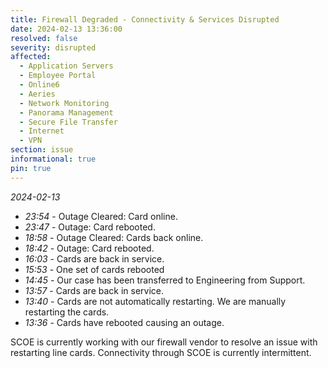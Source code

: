 ```yaml
---
title: Firewall Degraded - Connectivity & Services Disrupted
date: 2024-02-13 13:36:00
resolved: false
severity: disrupted
affected:
  - Application Servers
  - Employee Portal
  - Online6
  - Aeries
  - Network Monitoring
  - Panorama Management
  - Secure File Transfer
  - Internet
  - VPN
section: issue
informational: true
pin: true
---
```


*2024-02-13*

- *23:54* - Outage Cleared: Card online.
- *23:47* - Outage: Card rebooted.
- *18:58* - Outage Cleared: Cards back online.
- *18:42* - Outage: Card rebooted.
- *16:03* - Cards are back in service.
- *15:53* - One set of cards rebooted
- *14:45* - Our case has been transferred to Engineering from Support.
- *13:57* - Cards are back in service.
- *13:40* - Cards are not automatically restarting. We are manually restarting the cards.
- *13:36* - Cards have rebooted causing an outage.

SCOE is currently working with our firewall vendor to resolve an issue with restarting line cards. Connectivity through SCOE is currently intermittent.
